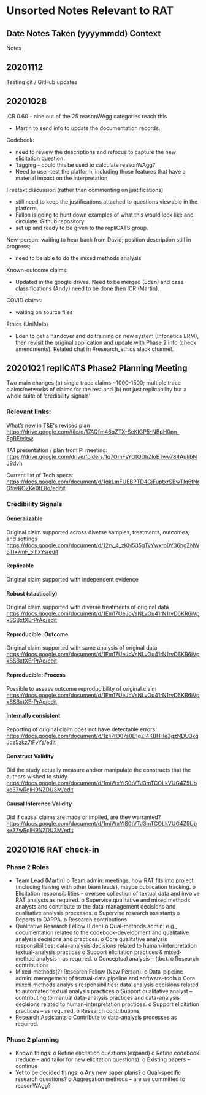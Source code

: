 # Unsorted Notes Relevant to RAT

## Date Notes Taken (yyyymmdd) Context
Notes
## 20201112
Testing git / GitHub updates

## 20201028
ICR 0.60 - nine out of the 25 reasonWAgg categories reach this
- Martin to send info to  update the documentation records.

Codebook:
- need to review the descriptions and refocus to capture the new elicitation question.
- Tagging - could this be used to calculate reasonWAgg?
- Need to user-test the platform, including those features that have a material impact on the interpretation

Freetext discussion (rather than commenting on justifications)
- still need to keep the justifications attached to questions viewable in the platform.
- Fallon is going to hunt down examples of what this would look like and circulate.
Github repository
- set up and ready to be given to the repliCATS group.

New-person: waiting to hear back from David; position description still in progress;
- need to be able to do the mixed methods analysis

Known-outcome claims:
- Updated in the google drives. Need to be merged (Eden) and case classifications (Andy) need to be done then ICR (Martin).

COVID claims:
- waiting on source files

Ethics (UniMelb)
- Eden to get a handover and do training on new system (Infonetica ERM), then revisit the  original application and update with Phase 2 info (check amendments). Related chat in #research_ethics slack channel.


## 20201021 repliCATS Phase2 Planning Meeting
Two main changes (a) single trace claims ~1000-1500; multiple trace claims/networks of claims for the rest
and (b) not just replicability but a whole suite of ‘credibility signals’

### Relevant links:
What’s new in T&E's revised plan
https://drive.google.com/file/d/17AQfm46qZTX-SeKIGP5-NBpH0pn-EgRF/view

TA1 presentation / plan from PI meeting:
https://drive.google.com/drive/folders/1q7OmFsYOtQDhZloETwv784AukbNJ9dvh

Current list of Tech specs:
https://docs.google.com/document/d/1qkLmFUEBPTD4GjFuptxrSBwTIg6tNrG5wROZKe0fL8o/edit#

### Credibility Signals
#### Generalizable
Original claim supported across diverse samples, treatments, outcomes, and settings
https://docs.google.com/document/d/12rv_4_zKN535gTyYwxro0Y36hgZNW5TIx7mF_5lhxYs/edit
#### Replicable
Original claim supported with independent evidence
#### Robust (stastically)
Original claim supported with diverse treatments of original data
https://docs.google.com/document/d/1Em17UeJoVsNLvOu41rN1rvD6KR6iVpxSSBxtXErPrAc/edit
#### Reproducible: Outcome
Original claim supported with same analysis of original data
https://docs.google.com/document/d/1Em17UeJoVsNLvOu41rN1rvD6KR6iVpxSSBxtXErPrAc/edit
#### Reproducible: Process
Possible to assess outcome reproducibility of original claim
https://docs.google.com/document/d/1Em17UeJoVsNLvOu41rN1rvD6KR6iVpxSSBxtXErPrAc/edit
#### Internally consistent
Reporting of original claim does not have detectable errors
https://docs.google.com/document/d/1zIi7tO07s0E1gZI4KBHHe3gzNDU3xqJcz5zkz7tFvYs/edit
#### Construct Validity
Did the study actually measure and/or manipulate the constructs that the authors wished to study
https://docs.google.com/document/d/1miWxYIS0tVTJ3mTCOLkVUG4Z5Ubke37wRqlH9NZDU3M/edit
#### Causal Inference Validity
Did if causal claims are made or implied, are they warranted?
https://docs.google.com/document/d/1miWxYIS0tVTJ3mTCOLkVUG4Z5Ubke37wRqlH9NZDU3M/edit

## 20201016 RAT check-in
### Phase 2 Roles
-	Team Lead (Martin)
o	Team admin: meetings, how RAT fits into project (including liaising with other team leads),
maybe publication tracking.
o	Elicitation responsibilities – oversee collection of textual data and involve RAT analysts as required.
o	Supervise qualitative and mixed methods analysts and contribute to the data-management decisions and
qualitative analysis processes.
o	Supervise research assistants
o	Reports to DARPA.
o	Research contributions
-	Qualitative Research Fellow (Eden)
o	Qual-methods admin: e.g., documentation related to the codebook-development and qualitative analysis
decisions and practices.
o	Core qualitative analysis responsibilities: data-analysis decisions related to human-interpretation
textual-analysis practices
o	Support elicitation practices & mixed-method analysis - as required.
o	Conceptual analysis – (tbc).
o	Research contributions
-	Mixed-methods(?) Research Fellow (New Person).
o	Data-pipeline admin: management of textual-data pipeline and software-tools
o	Core mixed-methods analysis responsibilities: data-analysis decisions related to automated textual
analysis practices
o	Support qualitative analyst – contributing to manual data-analysis practices and data-analysis decisions
related to human-interpretation practices.
o	Support elicitation practices – as required.
o	Research contributions
-	Research Assistants
o	Contribute to data-analysis processes as required.
### Phase 2 planning
-	Known things:
o	Refine elicitation questions (expand)
o	Refine codebook (reduce – and tailor for new elicitation questions).
o	Existing papers – continue
-	Yet to be decided things:
o	Any new paper plans?
o	Qual-specific research questions?
o	Aggregation methods – are we committed to reasonWAgg?
